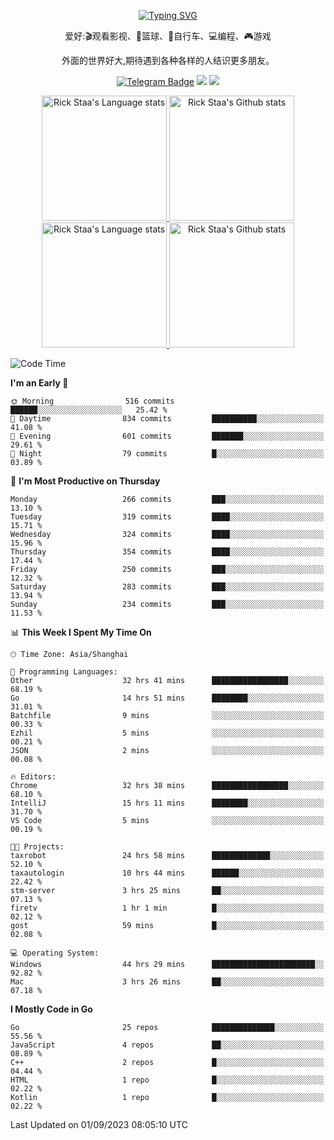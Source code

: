 <div align="center"> 

[![Typing SVG](https://readme-typing-svg.herokuapp.com?size=25&duration=2500&color=eeeeee&vCenter=true&width=200&height=40&lines=Hi+there+%F0%9F%91%8B%F0%9F%8F%BB;I'm+DanBai)](https://git.io/typing-svg)

爱好:🎬观看影视、🏀篮球、🚴自行车、💻编程、🎮游戏

外面的世界好大,期待遇到各种各样的人结识更多朋友。

[![Telegram Badge](https://img.shields.io/badge/-Telegram-blue?style=flat&logo=Telegram&logoColor=white)](https://t.me/danbai9420) 
[![](https://img.shields.io/badge/-Blog-brightgreen?style=flat&logo=Blogger&logoColor=white)](https://p00q.cn)
[![](https://img.shields.io/badge/-Email-red?style=flat&logo=Mail.Ru&logoColor=white)](mailto:danbai@88.com)
</div>

<!-- Light Mode -->
<div align="center"> 
<a href="https://github.com/anuraghazra/github-readme-stats#gh-light-mode-only">
<img height=200 src="https://github-readme-stats.vercel.app/api/top-langs/?username=danbai225&layout=compact&langs_count=10&hide_border=1&role=OWNER,COLLABORATOR#gh-light-mode-only" alt="Rick Staa's Language stats" />
</a>
<a href="https://github.com/anuraghazra/github-readme-stats#gh-light-mode-only">
<img height=200 src="https://github-readme-stats.vercel.app/api?username=danbai225&show_icons=true&count_private=true&line_height=28&hide_border=1&include_all_commits=true&card_width=450&role=OWNER,COLLABORATOR&exclude_repo=github-readme-stats#gh-light-mode-only" alt="Rick Staa's Github stats" />
</a>
</div>

<!-- Dark Mode -->
<div align="center"> 
<a href="https://github.com/anuraghazra/github-readme-stats#gh-dark-mode-only">
<img height=200 src="https://github-readme-stats.vercel.app/api/top-langs/?username=danbai225&layout=compact&langs_count=10&hide_border=1&role=OWNER,COLLABORATOR&theme=github_dark#gh-dark-mode-only" alt="Rick Staa's Language stats" />
</a>
<a href="https://github.com/anuraghazra/github-readme-stats#gh-dark-mode-only">
<img height=200 src="https://github-readme-stats.vercel.app/api?username=danbai225&show_icons=true&count_private=true&line_height=28&hide_border=1&include_all_commits=true&card_width=450&role=OWNER,COLLABORATOR&exclude_repo=github-readme-stats&theme=github_dark#gh-dark-mode-only" alt="Rick Staa's Github stats" />
</a>
</div>

<!--START_SECTION:waka-->
![Code Time](http://img.shields.io/badge/Code%20Time-1%2C005%20hrs%2057%20mins-blue)

**I'm an Early 🐤** 

```text
🌞 Morning                516 commits         ██████░░░░░░░░░░░░░░░░░░░   25.42 % 
🌆 Daytime                834 commits         ██████████░░░░░░░░░░░░░░░   41.08 % 
🌃 Evening                601 commits         ███████░░░░░░░░░░░░░░░░░░   29.61 % 
🌙 Night                  79 commits          █░░░░░░░░░░░░░░░░░░░░░░░░   03.89 % 
```
📅 **I'm Most Productive on Thursday** 

```text
Monday                   266 commits         ███░░░░░░░░░░░░░░░░░░░░░░   13.10 % 
Tuesday                  319 commits         ████░░░░░░░░░░░░░░░░░░░░░   15.71 % 
Wednesday                324 commits         ████░░░░░░░░░░░░░░░░░░░░░   15.96 % 
Thursday                 354 commits         ████░░░░░░░░░░░░░░░░░░░░░   17.44 % 
Friday                   250 commits         ███░░░░░░░░░░░░░░░░░░░░░░   12.32 % 
Saturday                 283 commits         ███░░░░░░░░░░░░░░░░░░░░░░   13.94 % 
Sunday                   234 commits         ███░░░░░░░░░░░░░░░░░░░░░░   11.53 % 
```


📊 **This Week I Spent My Time On** 

```text
🕑︎ Time Zone: Asia/Shanghai

💬 Programming Languages: 
Other                    32 hrs 41 mins      █████████████████░░░░░░░░   68.19 % 
Go                       14 hrs 51 mins      ████████░░░░░░░░░░░░░░░░░   31.01 % 
Batchfile                9 mins              ░░░░░░░░░░░░░░░░░░░░░░░░░   00.33 % 
Ezhil                    5 mins              ░░░░░░░░░░░░░░░░░░░░░░░░░   00.21 % 
JSON                     2 mins              ░░░░░░░░░░░░░░░░░░░░░░░░░   00.08 % 

🔥 Editors: 
Chrome                   32 hrs 38 mins      █████████████████░░░░░░░░   68.10 % 
IntelliJ                 15 hrs 11 mins      ████████░░░░░░░░░░░░░░░░░   31.70 % 
VS Code                  5 mins              ░░░░░░░░░░░░░░░░░░░░░░░░░   00.19 % 

🐱‍💻 Projects: 
taxrobot                 24 hrs 58 mins      █████████████░░░░░░░░░░░░   52.10 % 
taxautologin             10 hrs 44 mins      ██████░░░░░░░░░░░░░░░░░░░   22.42 % 
stm-server               3 hrs 25 mins       ██░░░░░░░░░░░░░░░░░░░░░░░   07.13 % 
firetv                   1 hr 1 min          █░░░░░░░░░░░░░░░░░░░░░░░░   02.12 % 
gost                     59 mins             █░░░░░░░░░░░░░░░░░░░░░░░░   02.08 % 

💻 Operating System: 
Windows                  44 hrs 29 mins      ███████████████████████░░   92.82 % 
Mac                      3 hrs 26 mins       ██░░░░░░░░░░░░░░░░░░░░░░░   07.18 % 
```

**I Mostly Code in Go** 

```text
Go                       25 repos            ██████████████░░░░░░░░░░░   55.56 % 
JavaScript               4 repos             ██░░░░░░░░░░░░░░░░░░░░░░░   08.89 % 
C++                      2 repos             █░░░░░░░░░░░░░░░░░░░░░░░░   04.44 % 
HTML                     1 repo              █░░░░░░░░░░░░░░░░░░░░░░░░   02.22 % 
Kotlin                   1 repo              █░░░░░░░░░░░░░░░░░░░░░░░░   02.22 % 
```




 Last Updated on 01/09/2023 08:05:10 UTC
<!--END_SECTION:waka-->
